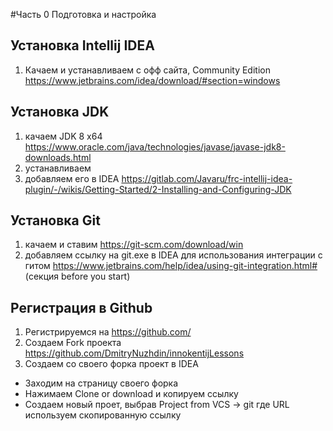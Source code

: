 #Часть 0
Подготовка и настройка 
## Установка Intellij IDEA
1) Качаем и устанавливаем с офф сайта, Community Edition https://www.jetbrains.com/idea/download/#section=windows 
## Установка JDK
1) качаем JDK 8 x64 https://www.oracle.com/java/technologies/javase/javase-jdk8-downloads.html
2) устанавливаем
3) добавляем его в IDEA https://gitlab.com/Javaru/frc-intellij-idea-plugin/-/wikis/Getting-Started/2-Installing-and-Configuring-JDK 
## Установка Git
1) качаем и ставим https://git-scm.com/download/win
2) добавляем ссылку на git.exe в IDEA для использования интеграции с гитом https://www.jetbrains.com/help/idea/using-git-integration.html# (секция before you start)
## Регистрация в Github
1) Регистрируемся на https://github.com/
2) Создаем Fork проекта https://github.com/DmitryNuzhdin/innokentijLessons
3) Cоздаем со своего форка проект в IDEA
- Заходим на страницу своего форка
- Нажимаем Clone or download и копируем ссылку
- Создаем новый проет, выбрав Project from VCS -> git где URL используем скопированную ссылку